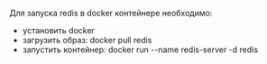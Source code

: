 <p> Для запуска redis в docker контейнере необходимо: </p>
<ul>
<li>установить docker</li>
<li>загрузить образ: docker pull redis</li>
<li>запустить контейнер: docker run --name redis-server -d redis</li>
</ul>